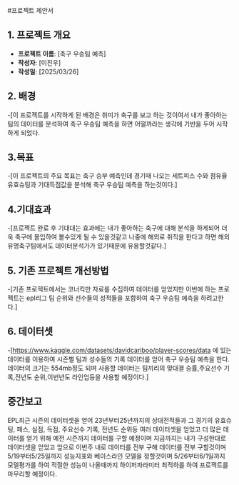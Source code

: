 #프로젝트 제안서

## 1. 프로젝트 개요
- **프로젝트 이름**: [축구 우승팀 예측]
- **작성자**: [이진우]
- **작성일**: [2025/03/26]

## 2. 배경
-[이 프로젝트를 시작하게 된 배경은 취미가 축구를 보고 하는 것이여서 내가 좋아하는 팀의 데이터를 분석하여 축구 우승팀 예측을 하면 어떨까라는 생각에 기반을 두어 시작하게 되었다.

## 3.목표
-[이 프로젝트의 주요 목표는 축구 승부 예측인데 경기때 나오는 세트피스 수와 점유율 유효슈팅과 기대득점값을 분석해 축구 우승팀 예측을 하는것이다.]

## 4.기대효과
-[프로젝트 완료 후 기대대는 효과에는 내가 좋아하는 축구에 대해 분석을 하게되어 더욱 축구에 몰입하여 볼수있게 될 수 있을것같고 나중에 해외로 취직을 한다고 하면 해외유명축구팀에서도 데이터분석가가 있기때문에 유용할것같다.]

## 5. 기존 프로젝트 개선방법
-[기존 프로젝트에서는 코너킥만 자료를 수집하여 데이터를 얻었지만 이번에 하는 프로젝트는 epl리그 팀 순위와 선수들의 성적들을 포함하여 축구 우승팀 예측을 하려고한다.]

## 6. 데이터셋
-[https://www.kaggle.com/datasets/davidcariboo/player-scores/data 에 있는 데이터를 이용하여 시즌별 팀과 성수들의 기록 데이터를 얻어 축구 우승팀 예측을 한다.
데이터의 크기는 554mb정도 되며 사용할 데이터는 팀끼리의 맞대결 승률,주요선수 기록,전년도 순위,이번년도 라인업등을 사용할 예정이다.]

## 중간보고
EPL최근 시즌의 데이터셋을 얻어 23년부터25년까지의 상대전적들과 그 경기의 유효슈팅, 패스, 실점, 득점, 주요선수 기록, 전년도 순위등 여러 데이터셋을 얻었고 더 많은 데이터를 얻기 위해 예전 시즌까지 데이터를 구할 예정이며 지금까지는 내가 구성한대로 데이터셋을 얻었고 앞으로 
이번주 내로 데이터를 전부 구해 데이터를 전부 구할것이며 5/19부터5/25일까지 성능지표와 베이스라인 모델을 정할것이며 5/26부터6/1일까지 모델평가를 하여 적절한 성능이 나올때까지 하이퍼파라미터 최적하를 하여 프로젝트를 마무리할 예정이다.
